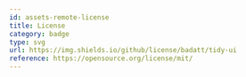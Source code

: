 ```yaml
---
id: assets-remote-license
title: License
category: badge
type: svg
url: https://img.shields.io/github/license/badatt/tidy-ui
reference: https://opensource.org/license/mit/
---
```

